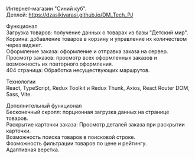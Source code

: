 Интернет-магазин "Синий куб".<br>
Деплой: https://dzasikivarasi.github.io/DM_Tech_PJ<br>

Функционал<br>
Загрузка товаров: получение данных о товарах из базы "Детский мир".<br>
Корзина: добавление товаров в корзину и управление их количеством через виджет.<br>
Оформление заказа: оформление и отправка заказа на сервер.<br>
Просмотр заказов: просмотр всех оформленных заказов и возможность их повторного оформления.<br>
404 страница: Обработка несуществующих маршрутов.<br>

Технологии<br>
React, TypeScript, Redux Toolkit и Redux Thunk, Axios, React Router DOM, Sass, Vite.<br>

Дополнительный функционал<br>
Бесконечный скролл: порционная загрузка данных на странице товаров.<br>
Раскрытие карточки заказа: Просмотр деталей заказа при раскрытии карточки.<br>
Возможность поиска товаров в поисковой строке.<br>
Фозможность фильтрации товаров по цене и рейтингу.<br>
Адаптивная верстка.<br>
